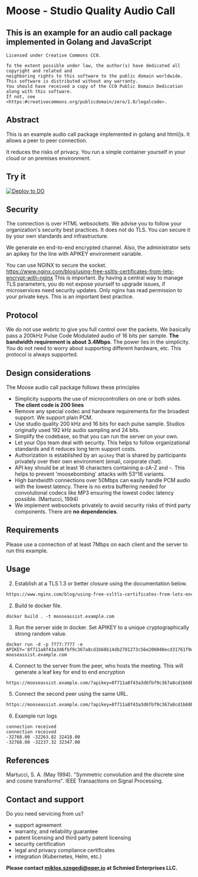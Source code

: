 # Moose - Studio Quality Audio Call
## This is an example for an audio call package implemented in Golang and JavaScript

```
Licensed under Creative Commons CC0.

To the extent possible under law, the author(s) have dedicated all copyright and related and
neighboring rights to this software to the public domain worldwide.
This software is distributed without any warranty.
You should have received a copy of the CC0 Public Domain Dedication along with this software.
If not, see <https:#creativecommons.org/publicdomain/zero/1.0/legalcode>.
```

## Abstract

This is an example audio call package implemented in golang and html/js.
It allows a peer to peer connection.


It reduces the risks of privacy.
You run a simple container yourself in your cloud or on premises environment.

## Try it

[![Deploy to DO](https://www.deploytodo.com/do-btn-white-ghost.svg)](https://cloud.digitalocean.com/apps/new?repo=https://github.com/szegedim/moose-assist/tree/main&refcode=48f147bd7dcd)

## Security

The connection is over HTML websockets.
We advise you to follow your organization's security best practices.
It does not do TLS. You can secure it by your own standards and infrastructure.

We generate en end-to-end encrypted channel.
Also, the administrator sets an apikey for the line with APIKEY environment variable.

You can use NGINX to secure the socket. https://www.nginx.com/blog/using-free-ssltls-certificates-from-lets-encrypt-with-nginx
This is important. By having a central way to manage TLS parameters, you do not expose yourself to upgrade issues, if microservices need security updates. Only nginx has read permission to your private keys. This is an important best practice.

## Protocol

We do not use webrtc to give you full control over the packets. We basically pass a 200kHz Pulse Code Modulated audio of 16 bits per sample. **The bandwidth requirement is about 3.4Mbps**. The power lies in the simplicity. You do not need to worry about supporting different hardware, etc. This protocol is always supported.

## Design considerations

The Moose audio call package follows these principles
- Simplicity supports the use of microcontrollers on one or both sides. **The client code is 200 lines**
- Remove any special codec and hardware requirements for the broadest support. We support plain PCM.
- Use studio quality 200 kHz and 16 bits for each pulse sample. Studios originally used 192 kHz audio sampling and 24 bits.
- Simplify the codebase, so that you can run the server on your own.
- Let your Ops team deal with security. This helps to follow organizational standards and it reduces long term support costs.
- Authorization is established by an `apikey` that is shared by participants privately over their own environment (email, corporate chat).
- API key should be at least 16 characters containing a-zA-Z and -. This helps to prevent 'moosebombing' attacks with 53^16 variants.
- High bandwidth connections over 50Mbps can easily handle PCM audio with the lowest latency. There is no extra buffering needed for convolutional codecs like MP3 ensuring the lowest codec latency possible. (Martucci, 1994)
- We implement websockets privately to avoid security risks of third party components. There are **no dependencies**.

## Requirements

Please use a connection of at least 7Mbps on each client and the server to run this example.

## Usage

2. Establish at a TLS 1.3 or better closure using the documentation below.

```dockerfile
https://www.nginx.com/blog/using-free-ssltls-certificates-from-lets-encrypt-with-nginx
```

2. Build te docker file.
```
docker build . -t mooseassist.example.com
```


3. Run the server side in docker. Set APIKEY to a unique cryptographically strong random value.

```
docker run -d -p 7777:7777 -e APIKEY='8f711a8f43a3d6fbf9c367a8cd1b68b14db2781273c56e206040ecd31761f9d3' mooseassist.example.com
```

4. Connect to the server from the peer, who hosts the meeting. This will generate a leaf key for end to end encryption

```dockerfile
https://mooseassist.example.com/?apikey=8f711a8f43a3d6fbf9c367a8cd1b68b14db2781273c56e206040ecd31761f9d3#generate_leaf
```

5. Connect the second peer using the same URL.

```dockerfile
https://mooseassist.example.com/?apikey=8f711a8f43a3d6fbf9c367a8cd1b68b14db2781273c56e206040ecd31761f9d3#leaf_sywICvC1tnE7D5IOdPahv0NzQC-C3mpNLhluhEEW0vA
```

6. Example run logs

```
connection received
connection received
-32768.00 -32263.82 32418.00
-32768.00 -32237.32 32347.00
```

## References

Martucci, S. A. (May 1994). "Symmetric convolution and the discrete sine and cosine transforms". IEEE Transactions on Signal Processing.

## Contact and support

Do you need servicing from us?

- support agreement
- warranty, and reliability guarantee
- patent licensing and third party patent licensing
- security certification
- legal and privacy compliance certificates
- integration (Kubernetes, Helm, etc.)

**Please contact miklos.szegedi@eper.io at Schmied Enterprises LLC.**
